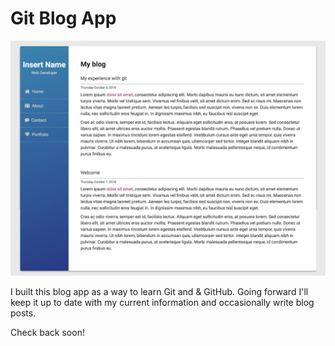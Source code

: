 # Git Blog App

<img src="screenshot.png" alt="Blog Screenshot">

I built this blog app as a way to learn Git and & GitHub. Going forward I'll keep it up to date with my current information and occasionally write blog posts.

Check back soon!